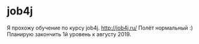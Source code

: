 # job4j
Я прохожу обучение по курсу job4j.
http://job4j.ru/
Полёт нормальный :)
Планирую закончить 1й уровень к августу 2019.